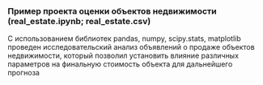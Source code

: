 ### Пример проекта оценки объектов недвижимости (real_estate.ipynb; real_estate.csv)

С использованием библиотек pandas, numpy, scipy.stats, matplotlib проведен
исследовательский анализ объявлений о продаже объектов недвижимости, который позволил
установить влияние различных параметров на финальную стоимость объекта для
дальнейшего прогноза
